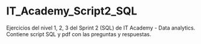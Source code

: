 # IT_Academy_Script2_SQL
Ejercicios del nivel 1, 2, 3 del Sprint 2 (SQL) de IT Academy - Data analytics. Contiene script SQL y pdf con las preguntas y respuestas.
